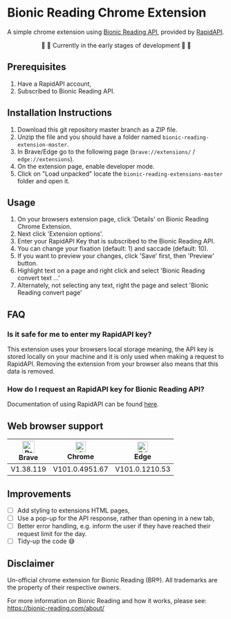 <h1><b>Bion</b>ic <b>Readi</b>ng <b>Chro</b>me <b>Extensi</b>on</h1>

A simple chrome extension using [Bionic Reading API](https://rapidapi.com/bionic-reading-bionic-reading-default/api/bionic-reading1/), provided by [RapidAPI](https://rapidapi.com/hub).

<p style="text-align:center"> 🚧  👷 Currently in the early stages of development 👷 🚧 </p>

## Prerequisites

1. Have a RapidAPI account,
2. Subscribed to Bionic Reading API.

## Installation Instructions

1. Download this git repository master branch as a ZIP file.
2. Unzip the file and you should have a folder named `bionic-reading-extension-master`.
3. In Brave/Edge go to the following page (`brave://extensions/` / `edge://extensions`).
4. On the extension page, enable developer mode.
5. Click on "Load unpacked" locate the `bionic-reading-extensions-master` folder and open it.

## Usage

1. On your browsers extension page, click 'Details' on Bionic Reading Chrome Extension.
2. Next click 'Extension options'.
3. Enter your RapidAPI Key that is subscribed to the Bionic Reading API.
4. You can change your fixation (default: 1) and saccade (default: 10).
5. If you want to preview your changes, click 'Save' first, then 'Preview' button.
6. Highlight text on a page and right click and select 'Bionic Reading convert text ...'
7. Alternately, not selecting any text, right the page and select 'Bionic Reading convert page'

## FAQ

### Is it safe for me to enter my RapidAPI key?

This extension uses your browsers local storage meaning, the API key is stored locally on your machine and it is only used when making a request to RapidAPI. Removing the extension from your browser also means that this data is removed.

### How do I request an RapidAPI key for Bionic Reading API?

Documentation of using RapidAPI can be found [here](https://docs.rapidapi.com/docs/consumer-quick-start-guide).

## Web browser support

| [<img src="https://raw.githubusercontent.com/alrra/browser-logos/master/src/brave/brave_48x48.png" alt="Brave" width="28px" />](https://brave.com)</br>Brave     | [<img src="https://raw.githubusercontent.com/alrra/browser-logos/master/src/chrome/chrome_48x48.png" alt="Chrome" width="24px" />](https://www.google.com/intl/en_us/chrome/)</br>Chrome | [<img src="https://raw.githubusercontent.com/alrra/browser-logos/master/src/edge/edge_48x48.png" alt="Edge" width="24px" height="24px" />](https://www.microsoft.com/edge)</br>Edge           |
|-----------|--------|----------------|
| V1.38.119 | V101.0.4951.67 | V101.0.1210.53 |

## Improvements

- [ ] Add styling to extensions HTML pages,
- [ ] Use a pop-up for the API response, rather than opening in a new tab,
- [ ] Better error handling, e.g. inform the user if they have reached their request limit for the day.
- [ ] Tidy-up the code :sweat_smile:

## Disclaimer

Un-official chrome extension for Bionic Reading (BR®). All trademarks are the property of their respective owners.

For more information on Bionic Reading and how it works, please see: https://bionic-reading.com/about/
